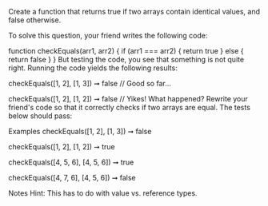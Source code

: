 Create a function that returns true if two arrays contain identical values, and false otherwise.

To solve this question, your friend writes the following code:

function checkEquals(arr1, arr2) {
if (arr1 === arr2) {
  return true
 } else {
  return false
 }
}
But testing the code, you see that something is not quite right. Running the code yields the following results:

checkEquals([1, 2], [1, 3]) ➞ false
// Good so far...

checkEquals([1, 2], [1, 2]) ➞ false
// Yikes! What happened?
Rewrite your friend's code so that it correctly checks if two arrays are equal. The tests below should pass:

Examples
checkEquals([1, 2], [1, 3]) ➞ false

checkEquals([1, 2], [1, 2]) ➞ true

checkEquals([4, 5, 6], [4, 5, 6]) ➞ true

checkEquals([4, 7, 6], [4, 5, 6]) ➞ false

Notes
Hint: This has to do with value vs. reference types.